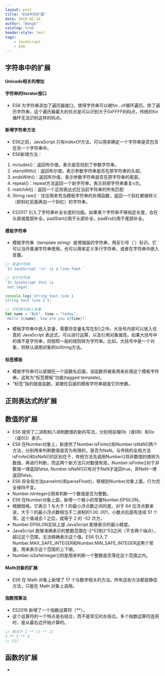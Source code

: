 ```yaml
---
layout: post
title: "ES6中的扩展"
date: 2019-02-14
author: "WangX"
catalog: true
header-style: text
tags:
    - JavaScript
    - ES6
---
```


## 字符串中的扩展

#### Unicode相关的增加
#### 字符串的Iterator接口
* ES6 为字符串添加了遍历器接口，使得字符串可以被for...of循环遍历。除了遍历字符串，这个遍历器最大的优点是可以识别大于0xFFFF的码点，传统的for循环无法识别这样的码点。
#### 新增字符串方法
* ES6之前，JavaScript 只有indexOf方法，可以用来确定一个字符串是否包含在另一个字符串中。
* ES6新增方法：
1. includes()：返回布尔值，表示是否找到了参数字符串。
2. startsWith()：返回布尔值，表示参数字符串是否在原字符串的头部。
3. endsWith()：返回布尔值，表示参数字符串是否在原字符串的尾部。
4. repeat()：repeat方法返回一个新字符串，表示将原字符串重复n次。
5. matchAll()：返回一个正则表达式在当前字符串的所有匹配
6. String.raw()：往往用来充当模板字符串的处理函数，返回一个斜杠都被转义（即斜杠前面再加一个斜杠）的字符串。
* ES2017 引入了字符串补全长度的功能。如果某个字符串不够指定长度，会在头部或尾部补全。padStart()用于头部补全，padEnd()用于尾部补全。

#### 模板字符串
* 模板字符串（template string）是增强版的字符串，用反引号（`）标识。它可以当作普通字符串使用，也可以用来定义多行字符串，或者在字符串中嵌入变量。    

```javascript
// 普通字符串
`In JavaScript '\n' is a line-feed.`

// 多行字符串
`In JavaScript this is
 not legal.`

console.log(`string text line 1
string text line 2`);

// 字符串中嵌入变量
let name = "Bob", time = "today";
`Hello ${name}, how are you ${time}?`
```
* 模板字符串中嵌入变量，需要将变量名写在${}之中。大括号内部可以放入任意的 JavaScript 表达式，可以进行运算，以及引用对象属性。如果大括号中的值不是字符串，将按照一般的规则转为字符串。比如，大括号中是一个对象，将默认调用对象的toString方法。

#### 标签模板
* 模板字符串可以紧跟在一个函数名后面，该函数将被条用来处理这个模板字符串。这称为“标签模板”功能(tagged template)。
* “标签”指的就是函数，紧跟在后面的模板字符串就是它的参数。

## 正则表达式的扩展

## 数值的扩展
* ES6 提供了二进制和八进制数值的新的写法，分别用前缀0b（或0B）和0o（或0O）表示。
* ES6 在Number对象上，新提供了Number.isFinite()和Number.isNaN()两个方法，分别用来判断数值是否为有限的，是否为NaN。与传统的全局方法isFinite()和isNaN()的区别在于，传统方法先调用Number()将非数值的值转为数值，再进行判断，而这两个新方法只对数值有效，Number.isFinite()对于非数值一律返回false, Number.isNaN()只有对于NaN才返回true，非NaN一律返回false。
* ES6 将全局方法parseInt()和parseFloat()，移植到Number对象上面，行为完全保持不变。
* Number.isInteger()用来判断一个数值是否为整数。
* ES6 在Number对象上面，新增一个极小的常量Number.EPSILON。
* 根据规格，它表示 1 与大于 1 的最小浮点数之间的差。对于 64 位浮点数来说，大于 1 的最小浮点数相当于二进制的1.00..001，小数点后面有连续 51 个零。这个值减去 1 之后，就等于 2 的 -52 次方。
* Number.EPSILON实际上是 JavaScript 能够表示的最小精度。
* JavaScript 能够准确表示的整数范围在-2^53到2^53之间（不含两个端点），超过这个范围，无法精确表示这个值。ES6 引入了Number.MAX_SAFE_INTEGER和Number.MIN_SAFE_INTEGER这两个常量，用来表示这个范围的上下限。
* Number.isSafeInteger()则是用来判断一个整数是否落在这个范围之内。
#### Math对象的扩展
* ES6 在 Math 对象上新增了 17 个与数学相关的方法。所有这些方法都是静态方法，只能在 Math 对象上调用。

#### 指数预算法
* ES2016 新增了一个指数运算符（**）。
* 这个运算符的一个特点是右结合，而不是常见的左结合。多个指数运算符连用时，是从最右边开始计算的。   

```javascript
// 相当于 2 ** (3 ** 2)
2 ** 3 ** 2
// 512
```

## 函数的扩展
* 
